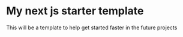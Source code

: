 # My next js starter template
This will be a template to help get started faster in the future projects